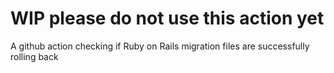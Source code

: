 # WIP please do not use this action yet
A github action checking if Ruby on Rails migration files are successfully rolling back
